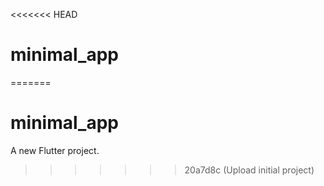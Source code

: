 <<<<<<< HEAD
# minimal_app
=======
# minimal_app

A new Flutter project.
>>>>>>> 20a7d8c (Upload initial project)
